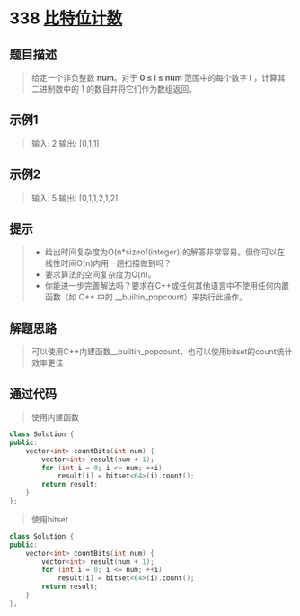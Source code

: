 # 338 [比特位计数](https://leetcode-cn.com/problems/counting-bits/)

## 题目描述

> 给定一个非负整数 **num**。对于 **0 ≤ i ≤ num** 范围中的每个数字 **i** ，计算其二进制数中的 1 的数目并将它们作为数组返回。

## 示例1

> 输入: 2
> 输出: [0,1,1]

## 示例2

> 输入: 5
> 输出: [0,1,1,2,1,2]

## 提示

>- 给出时间复杂度为O(n*sizeof(integer))的解答非常容易。但你可以在线性时间O(n)内用一趟扫描做到吗？
>- 要求算法的空间复杂度为O(n)。
>- 你能进一步完善解法吗？要求在C++或任何其他语言中不使用任何内置函数（如 C++ 中的 __builtin_popcount）来执行此操作。

## 解题思路

>可以使用C++内建函数__builtin_popcount，也可以使用bitset的count统计效率更佳

## 通过代码

> 使用内建函数

```cpp
class Solution {
public:
    vector<int> countBits(int num) {
        vector<int> result(num + 1);
        for (int i = 0; i <= num; ++i)
            result[i] = bitset<64>(i).count();
        return result;
    }
};
```

> 使用bitset

```cpp
class Solution {
public:
    vector<int> countBits(int num) {
        vector<int> result(num + 1);
        for (int i = 0; i <= num; ++i)
            result[i] = bitset<64>(i).count();
        return result;
    }
};
```

